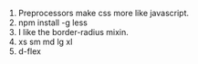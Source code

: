1. Preprocessors make css more like javascript.
2. npm install -g less
3. I like the border-radius mixin.	
4. xs sm md lg xl
5. d-flex  
